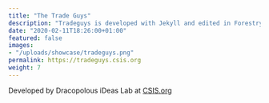 ```yaml
---
title: "The Trade Guys"
description: "Tradeguys is developed with Jekyll and edited in Forestry"
date: "2020-02-11T18:26:00+01:00"
featured: false
images:
- "/uploads/showcase/tradeguys.png"
permalink: https://tradeguys.csis.org
weight: 7
---
```

Developed by Dracopolous iDeas Lab at [CSIS.org](https://csis.org)
